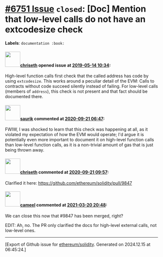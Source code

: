# [\#6751 Issue](https://github.com/ethereum/solidity/issues/6751) `closed`: [Doc] Mention that low-level calls do not have an extcodesize check
**Labels**: `documentation :book:`


#### <img src="https://avatars.githubusercontent.com/u/9073706?v=4" width="50">[chriseth](https://github.com/chriseth) opened issue at [2019-05-14 10:34](https://github.com/ethereum/solidity/issues/6751):

High-level function calls first check that the called address has code by using `extcodesize`. This works around a peculiar detail of the EVM: Calls to contracts without code succeed silently instead of failing. For low-level calls (members of ``address``), this check is not present and that fact should be documented there.

#### <img src="https://avatars.githubusercontent.com/u/36743?v=4" width="50">[saurik](https://github.com/saurik) commented at [2020-09-21 06:47](https://github.com/ethereum/solidity/issues/6751#issuecomment-695933672):

FWIW, I was shocked to learn that this check was happening at all, as it violated my expectation of how the EVM would operate; I'd argue it is potentially even more important to document it on high-level function calls than low-level function calls, as it is a non-trivial amount of gas that is just being thrown away.

#### <img src="https://avatars.githubusercontent.com/u/9073706?v=4" width="50">[chriseth](https://github.com/chriseth) commented at [2020-09-21 09:57](https://github.com/ethereum/solidity/issues/6751#issuecomment-696016532):

Clarified it here: https://github.com/ethereum/solidity/pull/9847

#### <img src="https://avatars.githubusercontent.com/u/137030?v=4" width="50">[cameel](https://github.com/cameel) commented at [2021-03-20 20:48](https://github.com/ethereum/solidity/issues/6751#issuecomment-803461159):

We can close this now that #9847 has been merged, right?

EDIT: Ah, no. The PR only clarified the docs for high-level external calls, not low-level ones.


-------------------------------------------------------------------------------



[Export of Github issue for [ethereum/solidity](https://github.com/ethereum/solidity). Generated on 2024.12.15 at 06:45:24.]
